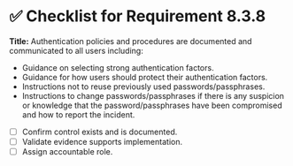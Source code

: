 # ✅ Checklist for Requirement 8.3.8

**Title:** Authentication policies and procedures are documented and communicated to all users including:
- Guidance on selecting strong authentication factors. 
- Guidance for how users should protect their authentication factors. 
- Instructions not to reuse previously used passwords/passphrases. 
- Instructions to change passwords/passphrases if there is any suspicion or knowledge that the password/passphrases have been compromised and how to report the incident.

- [ ] Confirm control exists and is documented.
- [ ] Validate evidence supports implementation.
- [ ] Assign accountable role.
